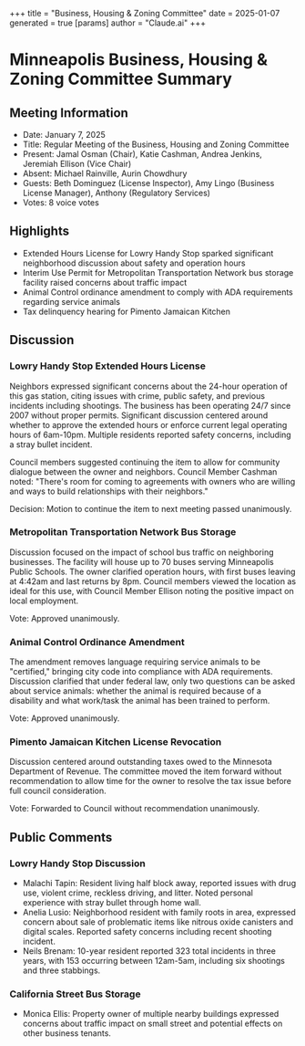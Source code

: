 +++
title = "Business, Housing & Zoning Committee"
date = 2025-01-07
 generated = true
[params]
  author = "Claude.ai"
+++

# Minneapolis Business, Housing & Zoning Committee Summary

## Meeting Information
- Date: January 7, 2025
- Title: Regular Meeting of the Business, Housing and Zoning Committee
- Present: Jamal Osman (Chair), Katie Cashman, Andrea Jenkins, Jeremiah Ellison (Vice Chair)
- Absent: Michael Rainville, Aurin Chowdhury
- Guests: Beth Dominguez (License Inspector), Amy Lingo (Business License Manager), Anthony (Regulatory Services)
- Votes: 8 voice votes

## Highlights
- Extended Hours License for Lowry Handy Stop sparked significant neighborhood discussion about safety and operation hours
- Interim Use Permit for Metropolitan Transportation Network bus storage facility raised concerns about traffic impact
- Animal Control ordinance amendment to comply with ADA requirements regarding service animals
- Tax delinquency hearing for Pimento Jamaican Kitchen

## Discussion

### Lowry Handy Stop Extended Hours License
Neighbors expressed significant concerns about the 24-hour operation of this gas station, citing issues with crime, public safety, and previous incidents including shootings. The business has been operating 24/7 since 2007 without proper permits. Significant discussion centered around whether to approve the extended hours or enforce current legal operating hours of 6am-10pm. Multiple residents reported safety concerns, including a stray bullet incident.

Council members suggested continuing the item to allow for community dialogue between the owner and neighbors. Council Member Cashman noted: "There's room for coming to agreements with owners who are willing and ways to build relationships with their neighbors."

Decision: Motion to continue the item to next meeting passed unanimously.

### Metropolitan Transportation Network Bus Storage
Discussion focused on the impact of school bus traffic on neighboring businesses. The facility will house up to 70 buses serving Minneapolis Public Schools. The owner clarified operation hours, with first buses leaving at 4:42am and last returns by 8pm. Council members viewed the location as ideal for this use, with Council Member Ellison noting the positive impact on local employment.

Vote: Approved unanimously.

### Animal Control Ordinance Amendment
The amendment removes language requiring service animals to be "certified," bringing city code into compliance with ADA requirements. Discussion clarified that under federal law, only two questions can be asked about service animals: whether the animal is required because of a disability and what work/task the animal has been trained to perform.

Vote: Approved unanimously.

### Pimento Jamaican Kitchen License Revocation
Discussion centered around outstanding taxes owed to the Minnesota Department of Revenue. The committee moved the item forward without recommendation to allow time for the owner to resolve the tax issue before full council consideration.

Vote: Forwarded to Council without recommendation unanimously.

## Public Comments

### Lowry Handy Stop Discussion
- Malachi Tapin: Resident living half block away, reported issues with drug use, violent crime, reckless driving, and litter. Noted personal experience with stray bullet through home wall.
- Anelia Lusio: Neighborhood resident with family roots in area, expressed concern about sale of problematic items like nitrous oxide canisters and digital scales. Reported safety concerns including recent shooting incident.
- Neils Brenam: 10-year resident reported 323 total incidents in three years, with 153 occurring between 12am-5am, including six shootings and three stabbings.

### California Street Bus Storage
- Monica Ellis: Property owner of multiple nearby buildings expressed concerns about traffic impact on small street and potential effects on other business tenants.
